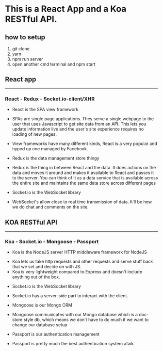 # This is a React App and a Koa RESTful API.

## how to setup
1. git clone
2. yarn
3. npm run server
4. open another cmd terminal and npm start

## React app
_______

### React - Redux - Socket.io-client/XHR

- React is the SPA view framework

* SPAs are single page applications.  They serve a single webpage to the user that uses Javascript to get site data from an API.
This lets you update information live and the user's site experience requires no loading of new pages.

* View frameworks have many different kinds, React is a very popular and hyped up one managed by Facebook.


- Redux is the data management store thingy

* Redux is the thing in between React and the data.  It does actions on the data and moves it around and makes it available to React and passes it to the server.
You can think of it as a data service that is available across the entire site and maintains the same data store across different pages


- Socket.io is the WebSocket library

* WebSocket's allow close to real time transmission of data.  It'll be how we do chat and comments on the site.


## KOA RESTful API
_______

### Koa - Socket.io - Mongoose - Passport

- Koa is the NodeJS server HTTP middleware framework for NodeJS

* Koa lets us take http requests and other requests and serve stuff back that we set and decide on with JS.  
* Koa is very lightweight compared to Express and doesn't include anything out of the box.

- Socket.io is the WebSocket library

* Socket.io has a server-side part to interact with the client.

- Mongoose is our Mongo ORM

* Mongoose communicates with our Mongo database which is a doc-store style db, which means we don't have to do much if we want to change our database setup

- Passport is our authentication management

* Passport is pretty much the best authentication system afaik.
